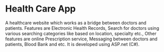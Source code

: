 # Health Care App

A healthcare website which works as a bridge between doctors and patients. Features are Electronic Health Records, Search for doctors using various searching categories like based on location, specialty etc., Other features are online Prescription service, Messaging between doctors and patients, Blood Bank and etc. It is developed using ASP.net (C#).
